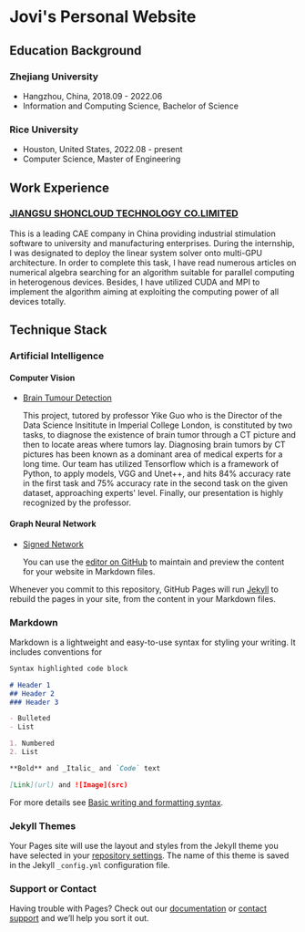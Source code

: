 # Jovi's Personal Website

## Education Background

### Zhejiang University
- Hangzhou, China, 2018.09 - 2022.06
- Information and Computing Science, Bachelor of Science 

### Rice University
- Houston, United States, 2022.08 - present
- Computer Science, Master of Engineering


## Work Experience

### [JIANGSU SHONCLOUD TECHNOLOGY CO.LIMITED](https://shoncloud.com/)
This is a leading CAE company in China providing industrial stimulation software to university and manufacturing enterprises. During the internship, I was designated to deploy the linear system solver onto multi-GPU architecture. In order to complete this task, I have read numerous articles on numerical algebra searching for an algorithm suitable for parallel computing in heterogenous devices. Besides, I have utilized CUDA and MPI to implement the algorithm aiming at exploiting the computing power of all devices totally.

## Technique Stack

### Artificial Intelligence
#### Computer Vision
* [Brain Tumour Detection](https://github.com/Jovi-Wong/Brain-Tumor-Detection)

    This project, tutored by professor Yike Guo who is the Director of the Data Science Insititute in Imperial College London, is constituted by two tasks, to diagnose the existence of brain tumor through a CT picture and then to locate areas  where tumors lay. Diagnosing brain tumors by CT pictures has been known as a dominant area of medical experts for a long time. Our team has utilized Tensorflow which is a framework of Python, to apply models, VGG and Unet++, and hits 84\% accuracy rate in the first task and 75\% accuracy rate in the second task on the given dataset, approaching experts' level. Finally, our presentation is highly recognized by the professor.


#### Graph Neural Network

* [Signed Network](https://gitee.com/jovi-wong/ETA)

    You can use the [editor on GitHub](https://github.com/Jovi-Wong/joviwong.github.io/edit/gh-pages/index.md) to maintain and preview the content for your website in Markdown files.

Whenever you commit to this repository, GitHub Pages will run [Jekyll](https://jekyllrb.com/) to rebuild the pages in your site, from the content in your Markdown files.

### Markdown

Markdown is a lightweight and easy-to-use syntax for styling your writing. It includes conventions for

```markdown
Syntax highlighted code block

# Header 1
## Header 2
### Header 3

- Bulleted
- List

1. Numbered
2. List

**Bold** and _Italic_ and `Code` text

[Link](url) and ![Image](src)
```

For more details see [Basic writing and formatting syntax](https://docs.github.com/en/github/writing-on-github/getting-started-with-writing-and-formatting-on-github/basic-writing-and-formatting-syntax).

### Jekyll Themes

Your Pages site will use the layout and styles from the Jekyll theme you have selected in your [repository settings](https://github.com/Jovi-Wong/joviwong.github.io/settings/pages). The name of this theme is saved in the Jekyll `_config.yml` configuration file.

### Support or Contact

Having trouble with Pages? Check out our [documentation](https://docs.github.com/categories/github-pages-basics/) or [contact support](https://support.github.com/contact) and we’ll help you sort it out.
